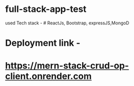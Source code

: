 # full-stack-app-test
used Tech stack - # ReactJs, Bootstrap, expressJS,MongoD
# Deployment link - 
# https://mern-stack-crud-op-client.onrender.com
